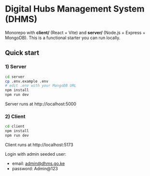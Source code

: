 # Digital Hubs Management System (DHMS)

Monorepo with **client/** (React + Vite) and **server/** (Node.js + Express + MongoDB).
This is a functional starter you can run locally.

## Quick start

### 1) Server
```bash
cd server
cp .env.example .env
# edit .env with your MongoDB URL
npm install
npm run dev
```
Server runs at http://localhost:5000

### 2) Client
```bash
cd client
npm install
npm run dev
```
Client runs at http://localhost:5173

Login with admin seeded user:
- email: admin@dhms.go.ke
- password: Admin@123
